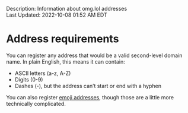Description: Information about omg.lol addresses  
Last Updated: 2022-10-08 01:52 AM EDT

# Address requirements

You can register any address that would be a valid second-level domain name. In plain English, this means it can contain:
	
* ASCII letters (a-z, A-Z)
* Digits (0-9)
* Dashes (-), but the address can’t start or end with a hyphen

You can also register [emoji addresses](/info/emoji-addresses), though those are a little more technically complicated.
